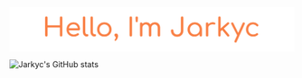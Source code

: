 <img src="./assets/readme_header.png" align="middle" alt="Hello, I am Jarkyc!" />



<!--
**Jarkyc/jarkyc** is a ✨ _special_ ✨ repository because its `README.md` (this file) appears on your GitHub profile.

Here are some ideas to get you started:

- 🔭 I’m currently working on ...
- 🌱 I’m currently learning ...
- 👯 I’m looking to collaborate on ...
- 🤔 I’m looking for help with ...
- 💬 Ask me about ...
- 📫 How to reach me: ...
- 😄 Pronouns: ...
- ⚡ Fun fact: ...
-->

![Jarkyc's GitHub stats](https://github-readme-stats.vercel.app/api?username=jarkyc&count_private=true)
